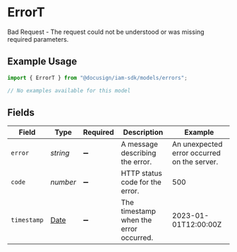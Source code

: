 # ErrorT

Bad Request - The request could not be understood or was missing required parameters.

## Example Usage

```typescript
import { ErrorT } from "@docusign/iam-sdk/models/errors";

// No examples available for this model
```

## Fields

| Field                                                                                         | Type                                                                                          | Required                                                                                      | Description                                                                                   | Example                                                                                       |
| --------------------------------------------------------------------------------------------- | --------------------------------------------------------------------------------------------- | --------------------------------------------------------------------------------------------- | --------------------------------------------------------------------------------------------- | --------------------------------------------------------------------------------------------- |
| `error`                                                                                       | *string*                                                                                      | :heavy_minus_sign:                                                                            | A message describing the error.                                                               | An unexpected error occurred on the server.                                                   |
| `code`                                                                                        | *number*                                                                                      | :heavy_minus_sign:                                                                            | HTTP status code for the error.                                                               | 500                                                                                           |
| `timestamp`                                                                                   | [Date](https://developer.mozilla.org/en-US/docs/Web/JavaScript/Reference/Global_Objects/Date) | :heavy_minus_sign:                                                                            | The timestamp when the error occurred.                                                        | 2023-01-01T12:00:00Z                                                                          |